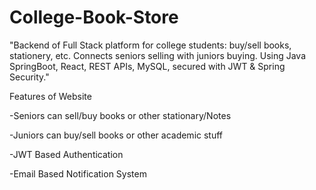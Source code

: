 # College-Book-Store
"Backend of Full Stack platform for college students: buy/sell books, stationery, etc. Connects seniors selling with juniors buying. Using Java SpringBoot, React, REST APIs, MySQL, secured with JWT &amp; Spring Security."


Features of Website

-Seniors can sell/buy books or other stationary/Notes

-Juniors can buy/sell books or other academic stuff

-JWT Based Authentication

-Email Based Notification System 
